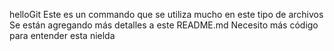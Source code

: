 helloGit
Este es un commando que se utiliza mucho en este tipo de archivos
Se están agregando más detalles a este README.md
Necesito más código para entender esta nielda
